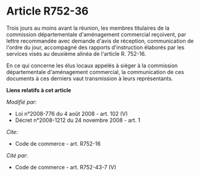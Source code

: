 # Article R752-36

Trois jours au moins avant la réunion, les membres titulaires de la commission départementale d'aménagement commercial
reçoivent, par lettre recommandée avec demande d'avis de réception, communication de l'ordre du jour, accompagné des rapports
d'instruction élaborés par les services visés au deuxième alinéa de l'article R. 752-16. 

En ce qui concerne les élus locaux appelés à siéger à la commission départementale d'aménagement commercial, la communication
de ces documents à ces derniers vaut transmission à leurs représentants.

**Liens relatifs à cet article**

_Modifié par_:

  - Loi n°2008-776 du 4 août 2008 - art. 102 (V)
  - Décret n°2008-1212 du 24 novembre 2008 - art. 1

_Cite_:

  - Code de commerce - art. R752-16

_Cité par_:

  - Code de commerce - art. R752-43-7 (V)
